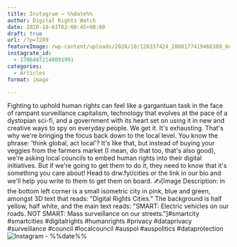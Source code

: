```yaml
---
title: Instagram – %%date%%
author: Digital Rights Watch
date: 2020-10-01T02:00:45+00:00
draft: true
url: /?p=7289
featureImage: /wp-content/uploads/2020/10/120337424_2808177419466308_6870289254997813257_n.jpg
instagrate_id:
  - 17864872148091991
categories:
  - Articles
format: image

---
```

Fighting to uphold human rights can feel like a gargantuan task in the face of rampant surveillance capitalism, technology that evolves at the pace of a dystopian sci-fi, and a government with its heart set on using it in new and creative ways to spy on everyday people. We get it. It's exhausting. That's why we're bringing the focus back down to the local level. You know the phrase: 'think global, act local'? It's like that, but instead of buying your veggies from the farmers market (I mean, do that too, that's also good), we're asking local councils to embed human rights into their digital initiatives. But if we're going to get them to do it, they need to know that it's something you care about! Head to drw.fyi/cities or the link in our bio and we'll help you write to them to get them on board. ✍️[Image Description: in the bottom left corner is a small isometric city in pink, blue and green, amongst 3D text that reads: "Digital Rights Cities." The background is half yellow, half white, and the main text reads: "SMART: Electric vehicles on our roads. NOT SMART: Mass surveillance on our streets."]#smartcity #smartcities #digitalrights #humanrights #privacy #dataprivacy #surveillance #council #localcouncil #auspol #auspolitics #dataprotection  
<img decoding="async" src="/wp-content/uploads/2020/10/120337424_2808177419466308_6870289254997813257_n.jpg" alt="Instagram - %%date%%" />